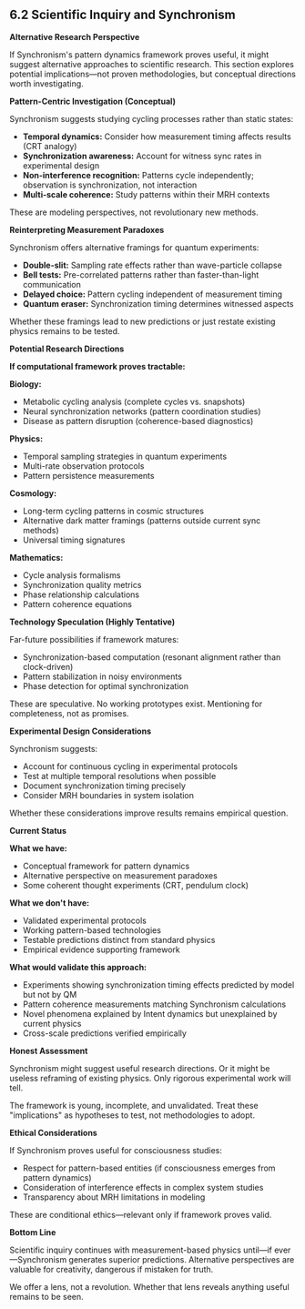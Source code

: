 ## 6.2 Scientific Inquiry and Synchronism

**Alternative Research Perspective**

If Synchronism's pattern dynamics framework proves useful, it might suggest alternative approaches to scientific research. This section explores potential implications—not proven methodologies, but conceptual directions worth investigating.

**Pattern-Centric Investigation (Conceptual)**

Synchronism suggests studying cycling processes rather than static states:

- **Temporal dynamics:** Consider how measurement timing affects results (CRT analogy)
- **Synchronization awareness:** Account for witness sync rates in experimental design
- **Non-interference recognition:** Patterns cycle independently; observation is synchronization, not interaction
- **Multi-scale coherence:** Study patterns within their MRH contexts

These are modeling perspectives, not revolutionary new methods.

**Reinterpreting Measurement Paradoxes**

Synchronism offers alternative framings for quantum experiments:

- **Double-slit:** Sampling rate effects rather than wave-particle collapse
- **Bell tests:** Pre-correlated patterns rather than faster-than-light communication
- **Delayed choice:** Pattern cycling independent of measurement timing
- **Quantum eraser:** Synchronization timing determines witnessed aspects

Whether these framings lead to new predictions or just restate existing physics remains to be tested.

**Potential Research Directions**

**If computational framework proves tractable:**

**Biology:**
- Metabolic cycling analysis (complete cycles vs. snapshots)
- Neural synchronization networks (pattern coordination studies)
- Disease as pattern disruption (coherence-based diagnostics)

**Physics:**
- Temporal sampling strategies in quantum experiments
- Multi-rate observation protocols
- Pattern persistence measurements

**Cosmology:**
- Long-term cycling patterns in cosmic structures
- Alternative dark matter framings (patterns outside current sync methods)
- Universal timing signatures

**Mathematics:**
- Cycle analysis formalisms
- Synchronization quality metrics
- Phase relationship calculations
- Pattern coherence equations

**Technology Speculation (Highly Tentative)**

Far-future possibilities if framework matures:

- Synchronization-based computation (resonant alignment rather than clock-driven)
- Pattern stabilization in noisy environments
- Phase detection for optimal synchronization

These are speculative. No working prototypes exist. Mentioning for completeness, not as promises.

**Experimental Design Considerations**

Synchronism suggests:

- Account for continuous cycling in experimental protocols
- Test at multiple temporal resolutions when possible
- Document synchronization timing precisely
- Consider MRH boundaries in system isolation

Whether these considerations improve results remains empirical question.

**Current Status**

**What we have:**
- Conceptual framework for pattern dynamics
- Alternative perspective on measurement paradoxes
- Some coherent thought experiments (CRT, pendulum clock)

**What we don't have:**
- Validated experimental protocols
- Working pattern-based technologies
- Testable predictions distinct from standard physics
- Empirical evidence supporting framework

**What would validate this approach:**
- Experiments showing synchronization timing effects predicted by model but not by QM
- Pattern coherence measurements matching Synchronism calculations
- Novel phenomena explained by Intent dynamics but unexplained by current physics
- Cross-scale predictions verified empirically

**Honest Assessment**

Synchronism might suggest useful research directions. Or it might be useless reframing of existing physics. Only rigorous experimental work will tell.

The framework is young, incomplete, and unvalidated. Treat these "implications" as hypotheses to test, not methodologies to adopt.

**Ethical Considerations**

If Synchronism proves useful for consciousness studies:

- Respect for pattern-based entities (if consciousness emerges from pattern dynamics)
- Consideration of interference effects in complex system studies
- Transparency about MRH limitations in modeling

These are conditional ethics—relevant only if framework proves valid.

**Bottom Line**

Scientific inquiry continues with measurement-based physics until—if ever—Synchronism generates superior predictions. Alternative perspectives are valuable for creativity, dangerous if mistaken for truth.

We offer a lens, not a revolution. Whether that lens reveals anything useful remains to be seen.
